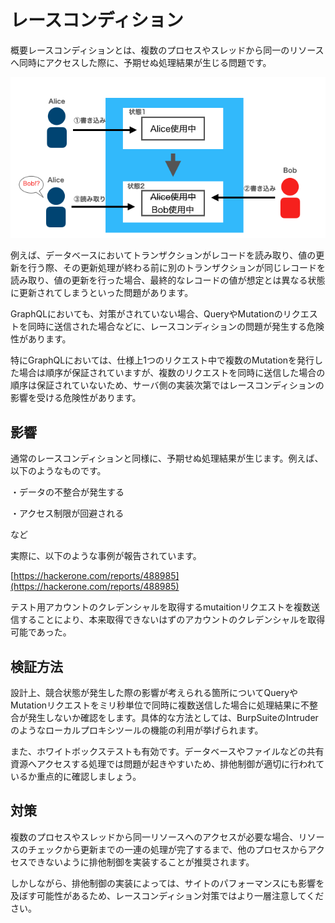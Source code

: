 # レースコンディション

概要レースコンディションとは、複数のプロセスやスレッドから同一のリソースへ同時にアクセスした際に、予期せぬ処理結果が生じる問題です。

![スクリーンショット 2021-11-16 20.03.53.png](race_condition/figure2.png)

例えば、データベースにおいてトランザクションがレコードを読み取り、値の更新を行う際、その更新処理が終わる前に別のトランザクションが同じレコードを読み取り、値の更新を行った場合、最終的なレコードの値が想定とは異なる状態に更新されてしまうといった問題があります。

GraphQLにおいても、対策がされていない場合、QueryやMutationのリクエストを同時に送信された場合などに、レースコンディションの問題が発生する危険性があります。

特にGraphQLにおいては、仕様上1つのリクエスト中で複数のMutationを発行した場合は順序が保証されていますが、複数のリクエストを同時に送信した場合の順序は保証されていないため、サーバ側の実装次第ではレースコンディションの影響を受ける危険性があります。

## 影響

通常のレースコンディションと同様に、予期せぬ処理結果が生じます。例えば、以下のようなものです。

・データの不整合が発生する

・アクセス制限が回避される

など

実際に、以下のような事例が報告されています。

[https://hackerone.com/reports/488985](https://hackerone.com/reports/488985)

テスト用アカウントのクレデンシャルを取得するmutaitionリクエストを複数送信することにより、本来取得できないはずのアカウントのクレデンシャルを取得可能であった。

## 検証方法

設計上、競合状態が発生した際の影響が考えられる箇所についてQueryやMutationリクエストをミリ秒単位で同時に複数送信した場合に処理結果に不整合が発生しないか確認をします。具体的な方法としては、BurpSuiteのIntruderのようなローカルプロキシツールの機能の利用が挙げられます。

また、ホワイトボックステストも有効です。データベースやファイルなどの共有資源へアクセスする処理では問題が起きやすいため、排他制御が適切に行われているか重点的に確認しましょう。

## 対策

複数のプロセスやスレッドから同一リソースへのアクセスが必要な場合、リソースのチェックから更新までの一連の処理が完了するまで、他のプロセスからアクセスできないように排他制御を実装することが推奨されます。

しかしながら、排他制御の実装によっては、サイトのパフォーマンスにも影響を及ぼす可能性があるため、レースコンディション対策ではより一層注意してください。